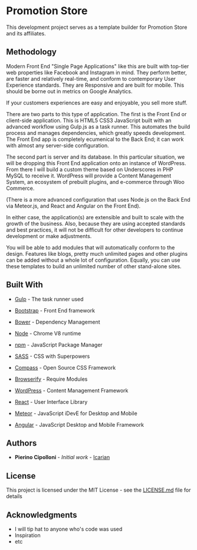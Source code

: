 # Promotion Store

This development project serves as a template builder for Promotion Store and its affiliates.

## Methodology

Modern Front End "Single Page Applications" like this are built with top-tier web properties like Facebook and Instagram in mind. They perform better, are faster and relatively real-time, and conform to contemporary User Experience standards. They are Responsive and are built for mobile. This should be borne out in metrics on Google Analytics.

If your customers experiences are easy and enjoyable, you sell more stuff.

There are two parts to this type of application. The first is the Front End or client-side application. This is HTML5 CSS3 JavaScript built with an advanced workflow using Gulp.js as a task runner. This automates the build process and manages dependencies, which greatly speeds development. The Front End app is completely ecumenical to the Back End; it can work with almost any server-side configuration.

The second part is server and its database. In this particular situation, we will be dropping this Front End application onto an instance of WordPress. From there I will build a custom theme based on Underscores in PHP MySQL to receive it. WordPress will provide a Content Management System, an ecosystem of prebuilt plugins, and e-commerce through Woo Commerce.

(There is a more advanced configuration that uses Node.js on the Back End via Meteor.js, and React and Angular on the Front End).

In either case, the application(s) are extensible and built to scale with the growth of the business. Also, because they are using accepted standards and best practices, it will not be difficult for other developers to continue development or make adjustments.

You will be able to add modules that will automatically conform to the design. Features like blogs, pretty much unlimited pages and other plugins can be added without a whole lot of configuration. Equally, you can use these templates to build an unlimited number of other stand-alone sites.


## Built With

* [Gulp](http://www.gulpjs.com/) - The task runner used
* [Bootstrap](https://getbootstrap.com/) - Front End framework
* [Bower](http://bower.io/) - Dependency Management
* [Node](http://nodejs.org/) - Chrome V8 runtime
* [npm](http://npmjs.com/) - JavaScript Package Manager
* [SASS](http://sass-lang.com/) - CSS with Superpowers
* [Compass](http://compass-style.com/) - Open Source CSS Framework
* [Browserify](http://browserify.org/) - Require Modules

* [WordPress](http://wordpress.org/) - Content Management Framework

* [React](https://facebook.github.io/react/) - User Interface Library
* [Meteor](http://meteor.com/) - JavaScript iDevE for Desktop and Mobile
* [Angular](http://angular.io/) - JavaScript Desktop and Mobile Framework

## Authors

* **Pierino Cipolloni** - *Initial work* - [Icarian](https://github.com/pierinocipolloni)

## License

This project is licensed under the MIT License - see the [LICENSE.md](LICENSE.md) file for details

## Acknowledgments

* I will tip hat to anyone who's code was used
* Inspiration
* etc
